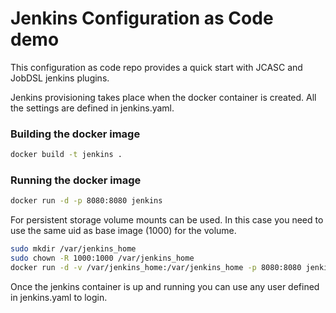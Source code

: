 # Jenkins Configuration as Code demo

This configuration as code repo provides a quick start with JCASC and JobDSL jenkins plugins.

Jenkins provisioning takes place when the docker container is created. All the settings are defined in jenkins.yaml. 

### Building the docker image
```bash
docker build -t jenkins .
```

### Running the docker image
```bash
docker run -d -p 8080:8080 jenkins
```
For persistent storage volume mounts can be used. In this case you need to use the same uid as base image (1000) for the volume. 
```bash
sudo mkdir /var/jenkins_home
sudo chown -R 1000:1000 /var/jenkins_home
docker run -d -v /var/jenkins_home:/var/jenkins_home -p 8080:8080 jenkins
```
Once the jenkins container is up and running you can use any user defined in jenkins.yaml to login.
